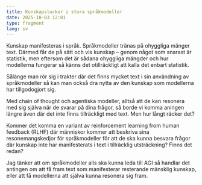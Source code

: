 ```yaml
---
title: Kunskapsluckor i stora språkmodeller
date: 2025-10-03 12:01
type: fragment
lang: sv
---
```

Kunskap manifesteras i språk. Språkmodeller tränas på ohyggliga mänger text. Därmed får de på sätt och vis kunskap – genom något som snarast är statistik, men eftersom det är sådana ohyggliga mängder och hur modellerna fungerar så känns det otillräckligt att kalla det enbart statistik.

Sålänge man rör sig i trakter där det finns mycket text i sin användning av språkmodeller så kan man också dra nytta av den kunskap som modellerna har tillgodogjort sig.

Med chain of thought och agentiska modeller, alltså att de kan resonera med sig själva när de svarar på dina frågor, så borde vi komma aningen längre även där det inte finns tillräckligt med text. Men hur långt räcker det?

Kommer det komma en variant av reinforcement learning from human feedback (RLHF) där människor kommer att beskriva sina resonemangskedjor för språkmodeller för att de ska kunna besvara frågor där kunskap inte har manifesterats i text i tillräcklig utsträckning? Finns det redan?

Jag tänker att om språkmodeller alls ska kunna leda till AGI så handlar det antingen om att få fram text som manifesterar resterande mänsklig kunskap, eller att få modellerna att själva kunna resonera sig fram.
